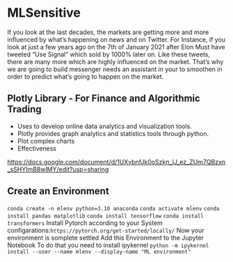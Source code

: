 # MLSensitive

If you look at the last decades, the markets are getting more and more influenced by what’s happening on news and on Twitter. For Instance, if you look at just a few years ago on the 7th of January 2021 after Elon Must have tweeted “Use Signal” which sold by 1000% later on. Like these tweets, there are many more which are highly influenced on the market. That’s why we are going to build messenger needs an assistant in your to smoothen in order to predict what’s going to happen on the market.

## Plotly Library - For Finance and Algorithmic Trading

  - Uses to develop online data analytics and visualization tools.
  - Plotly provides graph analytics and statistics tools through python.
  - Plot complex charts
  - Effectiveness

https://docs.google.com/document/d/1UXvbnfJk0oSzkn_lJ_ez_ZUm7QBzxn_sSHYImB8wlMY/edit?usp=sharing

## Create an Environment

`conda create -n mlenv python=3.10 anaconda`
`conda activate mlenv`
`conda install pandas matplotlib`
`conda install tensorflow`
`conda install transformers`
Install Pytorch according to your System configarations:`https://pytorch.org/get-started/locally/`
Now your environment is somplete settled
Add this Environment to the Jupyter Notebook
To do that you need to install ipykernel `python -m ipykernel install --user --name mlenv --display-name "ML environment"`
